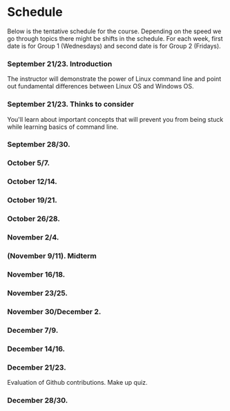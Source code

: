 # Schedule

Below is the tentative schedule for the course. Depending on the speed we go through topics there might be shifts in the schedule. For each week, first date is for Group 1 (Wednesdays) and second date is for Group 2 (Fridays).

### September 21/23. Introduction

The instructor will demonstrate the power of Linux command line and point out fundamental differences between Linux OS and Windows OS.

### September 21/23. Thinks to consider

You'll learn about important concepts that will prevent you from being stuck while learning basics of command line.

### September 28/30. 

### October 5/7.

### October 12/14.

### October 19/21.

### October 26/28.

### November 2/4.

### (November 9/11). Midterm

### November 16/18.

### November 23/25.

### November 30/December 2.

### December 7/9.

### December 14/16.

### December 21/23.

Evaluation of Github contributions. Make up quiz.

### December 28/30.
